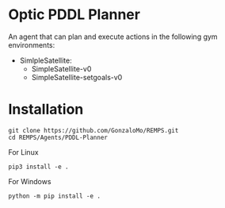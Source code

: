 # Optic PDDL Planner 
An agent that can plan and execute actions in the following gym environments:
- SimlpleSatellite:
  - SimpleSatellite-v0
  - SimpleSatellite-setgoals-v0

# Installation
```
git clone https://github.com/GonzaloMo/REMPS.git 
cd REMPS/Agents/PDDL-Planner
```
For Linux

```
pip3 install -e .
```

For Windows

```
python -m pip install -e .
```


